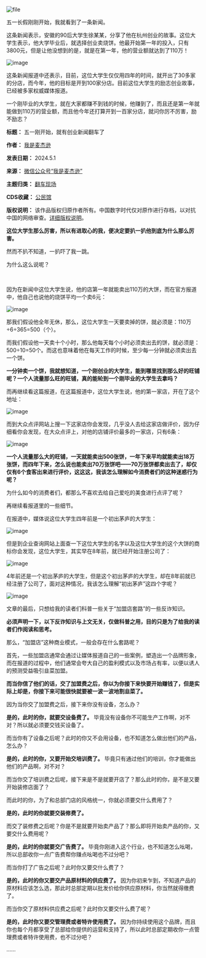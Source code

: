 ![file](https://chinadigitaltimes.net/chinese/files/2024/04/image-1714538459641.png)


五一长假刚刚开始，我就看到了一条新闻。


这条新闻表示，安徽的90后大学生徐某某，分享了他在杭州创业的故事。这位大学生表示，他大学毕业后，就选择创业卖烧饼。他最开始第一年的投入，只有3800元，但是让他没想到的是，就是在第一年，他的营业额就达到了110万！


![image](https://chinadigitaltimes.net/chinese/files/2024/04/post-707451-6631c8c10986c.png)


这条新闻报道中还表示，目前，这位大学生仅仅用四年的时间，就开出了30多家的分店，而今年，他的目标是开到100家分店。目前这位大学生的励志创业故事，已经被多家权威媒体报道。‍‍‍‍


一个刚毕业的大学生，就在大家都赚不到钱的时候，他赚到了，而且还是第一年就能做到110万的营业额，而且他今年还打算开到一百家分店，就问你厉不厉害，励不励志？




**标题：** 五一刚开始，就有创业新闻翻车了  

**作者：** [我是麦杰逊](https://chinadigitaltimes.net/space/麦杰逊)  

**发表日期：** 2024.5.1  

**来源：** [微信公众号“我是麦杰逊”](https://web.archive.org/web/https://mp.weixin.qq.com/s/m0AMgeDRDe-8ydNwso2ZdQ)  

**主题归类：** [翻车现场](https://chinadigitaltimes.net/space/翻车现场)  

**CDS收藏：** [公民馆](https://chinadigitaltimes.net/space/%E5%85%AC%E6%B0%91%E9%A6%86)  

**版权说明：** 该作品版权归原作者所有。中国数字时代仅对原作进行存档，以对抗中国的网络审查。[详细版权说明](https://chinadigitaltimes.net/chinese/copyright)。


**这位大学生那么厉害，所以有进取心的我，便决定要扒一扒他到底为什么那么厉害。** 


然而不扒不知道，一扒吓了我一跳。


为什么这么说呢？‍‍‍‍


‍‍


因为在新闻中这位大学生说，他的店第一年就能卖出110万的大饼，而在官方报道中，他自己也说他的烧饼平均一个卖6元：


![image](https://chinadigitaltimes.net/chinese/files/2024/04/post-707451-6631c8c114831.png)


那我们假设他全年无休，那么，这位大学生一天要卖掉的饼，就必须是：110万÷6÷365=500（个）。


而我们假设他一天卖十个小时，那么他每天每个小时必须卖出去的饼，就必须是：500÷10=50个。而这也意味着他在每天工作的时候，至少每一分钟就必须卖出去一个饼。‍


**一分钟卖一个饼，我就想知道，一个刚创业的大学生，能到哪里找到那么好的旺铺呢？一个人流量那么旺的旺铺，真的能轮到一个刚毕业的大学生去拿吗？** ‍‍‍‍‍


而再继续看这篇报道，在这篇报道中，这位大学生说，他的第一家店，开在了这个地址：


![image](https://chinadigitaltimes.net/chinese/files/2024/04/post-707451-6631c8c11dbdb.png)


而到大众点评网站上搜一下这家店你会发现，几乎没人去给这家店做评价，因为仔细看你会发现，在大众点评上，对他的店铺评价最多的一家店，只有6条：‍‍‍‍


![image](https://chinadigitaltimes.net/chinese/files/2024/04/post-707451-6631c8c1324c2.png)


**一个人流量那么大的旺铺，一天就能卖出500张饼，一年下来平均就能卖出18万张饼，而四年下来，怎么说也能卖出70万张饼吧——70万张饼都卖出去了，却仅仅有6个食客出来进行评价，这这这，我该怎么理解如今消费者们的这种迷惑行为呢？** 


为什么如今的消费者们，都那么不喜欢去给自己爱吃的美食进行点评了呢？‍‍


再继续看报道里的一些细节。‍‍‍


在报道中，媒体说这位大学生四年前是一个初出茅庐的大学生：‍‍‍‍‍


![image](https://chinadigitaltimes.net/chinese/files/2024/04/post-707451-6631c8c13f426.png)


但是到企业查询网站上面查一下这位大学生的名字以及这位大学生的这个大饼的商标你会发现，这位大学生，其实早在8年前，就已经开始注册公司了：


![image](https://chinadigitaltimes.net/chinese/files/2024/04/post-707451-6631c8c147945.png)


4年前还是一个初出茅庐的大学生，但是这个初出茅庐的大学生，却在8年前就已经注册了公司了，面对这种情况，我该怎么理解“初出茅庐”这四个字呢？‍‍


![image](https://chinadigitaltimes.net/chinese/files/2024/04/post-707451-6631c8c1597bd.png)


文章的最后，只想给我的读者们科普一些关于“加盟店套路”的一些反诈知识。


**必须声明一下，以下反诈知识与上文无关，仅做科普之用，目的只是为了给我的读者们作阅读和思考。** 


那么，“加盟店”这种商业模式，一般会存在什么套路呢？‍‍‍‍‍


首先，一些加盟店通常会通过让媒体报道自己的一些案例，塑造出一个品牌形象，而在报道的过程中，他们通常会夸大自己的盈利模式以及市场占有率，以便以诱人的预测受益吸引韭菜加盟。


**而当你信了他们的话，交了加盟费之后，你以为你接下来快要开始赚钱了，但是实际上却是，你接下来可能很快就要被一波一波地割韭菜了。** ‍‍‍‍‍‍‍‍


因为当你交了加盟费之后，接下来你没有设备，怎么办？


**是的，此时的你，就要交设备费了。** 毕竟没有设备你不可能生产工作啊，对不对？所以就必须要交钱买设备了。‍‍‍


而当你有了设备之后呢？此时的你又不会用设备，也不知道怎么做出他们的产品，怎么办？‍‍‍


**是的，此时的你，又要开始交培训费了。** 毕竟只有通过他们的培训，你才能做出他们的产品啊，对不对？‍


而当你交了培训费之后呢，接下来是不是就要开店了？那么此时的你，是不是又要开始装修店面了？‍‍‍‍‍


而此时的你，为了和总部门店的风格统一，你就必须要交什么费用了？


**是的，此时的你就要交装修费了。** ‍‍


而交了装修费之后呢？你是不是就要开始卖产品了？那么即将开始卖产品的你，又要交什么费用呢？‍‍‍‍‍‍‍‍‍‍‍‍‍


**是的，此时的你就要交广告费了。** 毕竟你刚进入这个行业，也不知道怎么吆喝，所以总部收你一点广告费帮你赚点吆喝也不过分吧？‍‍


而当你打了广告之后呢？此时你又要交什么费了？


**是的，此时的你又要交产品原材料的供应费了。** 因为你初来乍到，不知道产品的原材料应该怎么选，那此时总部定期以批发价给你供应原材料，你当然就得缴费了。‍‍‍‍‍‍‍‍‍‍‍‍‍‍


而当你交了原材料供应费之后呢？此时你又要交什么费了呢？‍


**是的，此时你又要交管理费或者特许使用费了。** 因为你持续使用这个品牌，而且你也每个月都享受了总部给你提供的运营和支持了，所以此时总部定期收你一点管理费或者特许使用费，也不过分吧？‍‍‍


……

